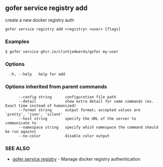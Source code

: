 ## gofer service registry add

create a new docker registry auth

```
gofer service registry add <registry> <user> [flags]
```

### Examples

```
$ gofer service ghcr.io/clintjedwards/gofer my-user
```

### Options

```
  -h, --help   help for add
```

### Options inherited from parent commands

```
      --config string      configuration file path
      --detail             show extra detail for some commands (ex. Exact time instead of humanized)
      --format string      output format; accepted values are 'pretty', 'json', 'silent'
      --host string        specify the URL of the server to communicate to
      --namespace string   specify which namespace the command should be run against
      --no-color           disable color output
```

### SEE ALSO

- [gofer service registry](gofer_service_registry.md) - Manage docker registry authentication
